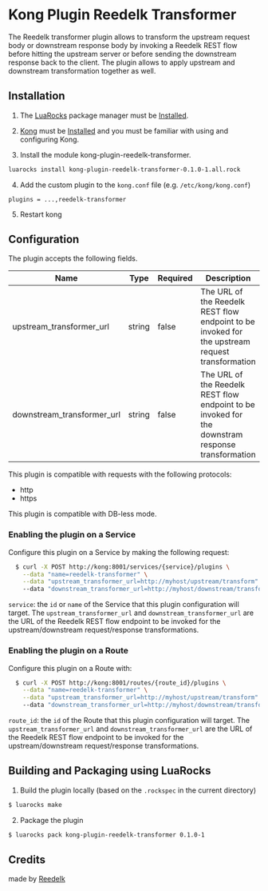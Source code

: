 # Kong Plugin Reedelk Transformer

The Reedelk transformer plugin allows to transform the upstream request body or downstream response body by invoking a Reedelk REST flow before hitting the upstream server or before sending the downstream response back to the client. The plugin allows to apply upstream and downstream transformation together as well.

## Installation

1. The [LuaRocks](http://luarocks.org) package manager must be [Installed](https://github.com/luarocks/luarocks/wiki/Download).

2. [Kong](https://getkong.org) must be [Installed](https://getkong.org/install/) and you must be familiar with using and configuring Kong.

3. Install the module kong-plugin-reedelk-transformer.
```bash
luarocks install kong-plugin-reedelk-transformer-0.1.0-1.all.rock
```

4. Add the custom plugin to the `kong.conf` file (e.g. `/etc/kong/kong.conf`)
```
plugins = ...,reedelk-transformer
```
5. Restart kong

## Configuration

The plugin accepts the following fields.

|Name    |Type|Required|Description                                                             |
|--------|----|--------|------------------------------------------------------------------------|
|upstream_transformer_url|string|false    | The URL of the Reedelk REST flow endpoint to be invoked for the upstream request transformation|
|downstream_transformer_url|string|false    | The URL of the Reedelk REST flow endpoint to be invoked for the downstram response transformation|

This plugin is compatible with requests with the following protocols:

* http
* https

This plugin is compatible with DB-less mode.

### Enabling the plugin on a Service

Configure this plugin on a Service by making the following request:

```bash
  $ curl -X POST http://kong:8001/services/{service}/plugins \
    --data "name=reedelk-transformer" \
    --data "upstream_transformer_url=http://myhost/upstream/transform"
    --data "downstream_transformer_url=http://myhost/downstream/transform"
```

`service`: the `id` or `name` of the Service that this plugin configuration will target. The `upstream_transformer_url` and `downstream_transformer_url` are the URL of the Reedelk REST flow endpoint to be invoked for the upstream/downstream request/response transformations.

### Enabling the plugin on a Route

Configure this plugin on a Route with:

```bash
  $ curl -X POST http://kong:8001/routes/{route_id}/plugins \
    --data "name=reedelk-transformer" \
    --data "upstream_transformer_url=http://myhost/upstream/transform"
    --data "downstream_transformer_url=http://myhost/downstream/transform"
```

`route_id`: the `id` of the Route that this plugin configuration will target. The `upstream_transformer_url` and `downstream_transformer_url` are the URL of the Reedelk REST flow endpoint to be invoked for the upstream/downstream request/response transformations.

## Building and Packaging using LuaRocks

1. Build the plugin locally (based on the `.rockspec` in the current directory)

```bash
$ luarocks make
```

2. Package the plugin

```bash
$ luarocks pack kong-plugin-reedelk-transformer 0.1.0-1
```

## Credits

made by [Reedelk](https://www.reedelk.com/)